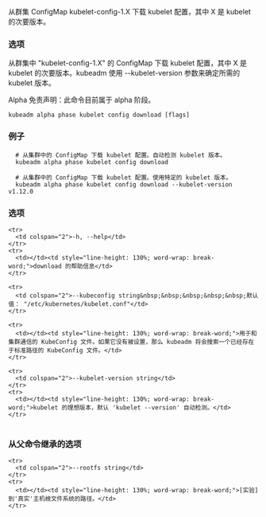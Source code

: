 
从群集 ConfigMap kubelet-config-1.X 下载 kubelet 配置，其中 X 是 kubelet 的次要版本。
<!--
Downloads the kubelet configuration from the cluster ConfigMap kubelet-config-1.X, where X is the minor version of the kubelet.
-->

<!--
### Synopsis
-->

### 选项

<!--
Downloads the kubelet configuration from a ConfigMap of the form "kubelet-config-1.X" in the cluster, where X is the minor version of the kubelet. Either kubeadm autodetects the kubelet version by exec-ing "kubelet --version" or respects the --kubelet-version parameter. 
-->
从群集中 "kubelet-config-1.X" 的 ConfigMap 下载 kubelet 配置，其中 X 是kubelet 的次要版本。kubeadm 使用 --kubelet-version 参数来确定所需的 kubelet 版本。

<!--
Alpha Disclaimer: this command is currently alpha.
-->
Alpha 免责声明：此命令目前属于 alpha 阶段。

```
kubeadm alpha phase kubelet config download [flags]
```

<!--
### Examples
-->

### 例子

<!--
  # Downloads the kubelet configuration from the ConfigMap in the cluster. Autodetects the kubelet version.
  # Downloads the kubelet configuration from the ConfigMap in the cluster. Uses a specific desired kubelet version.
-->

```
  # 从集群中的 ConfigMap 下载 kubelet 配置。自动检测 kubelet 版本。
  kubeadm alpha phase kubelet config download
  
  # 从集群中的 ConfigMap 下载 kubelet 配置。使用特定的 kubelet 版本。
  kubeadm alpha phase kubelet config download --kubelet-version v1.12.0
```

<!--
### Options
-->

### 选项

<table style="width: 100%; table-layout: fixed;">
  <colgroup>
    <col span="1" style="width: 10px;" />
    <col span="1" />
  </colgroup>
  <tbody>

    <tr>
      <td colspan="2">-h, --help</td>
    </tr>
    <tr>
      <td></td><td style="line-height: 130%; word-wrap: break-word;">download 的帮助信息</td>
    </tr>
<!--
      <td></td><td style="line-height: 130%; word-wrap: break-word;">help for download</td>
-->

    <tr>
      <td colspan="2">--kubeconfig string&nbsp;&nbsp;&nbsp;&nbsp;&nbsp;默认值： "/etc/kubernetes/kubelet.conf"</td>
    </tr>
<!--
      <td colspan="2">--kubeconfig string&nbsp;&nbsp;&nbsp;&nbsp;&nbsp;Default: "/etc/kubernetes/kubelet.conf"</td>
-->
    <tr>
      <td></td><td style="line-height: 130%; word-wrap: break-word;">用于和集群通信的 KubeConfig 文件。如果它没有被设置，那么 kubeadm 将会搜索一个已经存在于标准路径的 KubeConfig 文件。</td>
    </tr>
<!--
     <td></td><td style="line-height: 130%; word-wrap: break-word;">The KubeConfig file to use when talking to the cluster. If the flag is not set, a set of standard locations are searched for an existing KubeConfig file.</td>
-->

    <tr>
      <td colspan="2">--kubelet-version string</td>
    </tr>
    <tr>
      <td></td><td style="line-height: 130%; word-wrap: break-word;">kubelet 的理想版本，默认 'kubelet --version' 自动检测。</td>
    </tr>
<!--
      <td></td><td style="line-height: 130%; word-wrap: break-word;">The desired version for the kubelet. Defaults to being autodetected from 'kubelet --version'.</td>
-->

  </tbody>
</table>


<!--
### Options inherited from parent commands
-->

### 从父命令继承的选项

<table style="width: 100%; table-layout: fixed;">
  <colgroup>
    <col span="1" style="width: 10px;" />
    <col span="1" />
  </colgroup>
  <tbody>

    <tr>
      <td colspan="2">--rootfs string</td>
    </tr>
    <tr>
      <td></td><td style="line-height: 130%; word-wrap: break-word;">[实验] 到'真实'主机根文件系统的路径。</td>
    </tr>
<!--
     <td></td><td style="line-height: 130%; word-wrap: break-word;">[EXPERIMENTAL] The path to the 'real' host root filesystem.</td>
-->

  </tbody>
</table>



